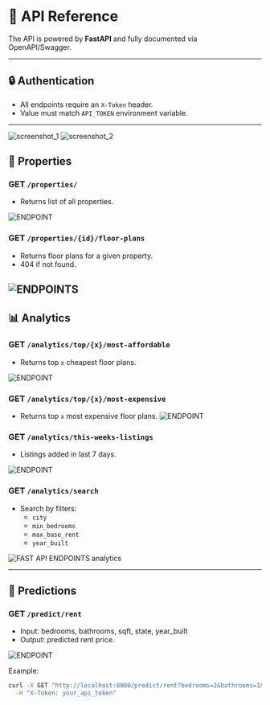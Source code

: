 # 📡 API Reference

The API is powered by **FastAPI** and fully documented via OpenAPI/Swagger.

---

## 🔒 Authentication
- All endpoints require an `X-Token` header.
- Value must match `API_TOKEN` environment variable.

---
![screenshot_1](images/fastapidocs.jpg)
![screenshot_2](images/fastapidocs2.jpg)


## 🏡 Properties
### GET `/properties/`
- Returns list of all properties.

![ENDPOINT](images/getlistings.jpg)

### GET `/properties/{id}/floor-plans`
- Returns floor plans for a given property.
- 404 if not found.

![ENDPOINTS](images/floorplans.png)
---

## 📊 Analytics
### GET `/analytics/top/{x}/most-affordable`
- Returns top `x` cheapest floor plans.

![ENDPOINT](images/topmostexpensive.jpg)

### GET `/analytics/top/{x}/most-expensive`
- Returns top `x` most expensive floor plans.
![ENDPOINT](images/topmostaffordable.jpg)

### GET `/analytics/this-weeks-listings`
- Listings added in last 7 days.

![ENDPOINT](images/thisweekslistings.jpg)

### GET `/analytics/search`
- Search by filters:
  - `city`
  - `min_bedrooms`
  - `max_base_rent`
  - `year_built`

![FAST API ENDPOINTS analytics](images/searchproperty.jpg)

---

## 🔮 Predictions
### GET `/predict/rent`
- Input: bedrooms, bathrooms, sqft, state, year_built
- Output: predicted rent price.

![ENDPOINT](images/prediction.jpg)




Example:
```bash
curl -X GET "http://localhost:8000/predict/rent?bedrooms=2&bathrooms=1&sqft=800&state=CA&year_built=2010" \
  -H "X-Token: your_api_token"

